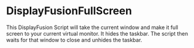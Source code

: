 # DisplayFusionFullScreen

This DisplayFusion Script will take the current window and make it full screen to your current virtual monitor.  It hides the taskbar.  The script then waits for that window to close and unhides the taskbar.
